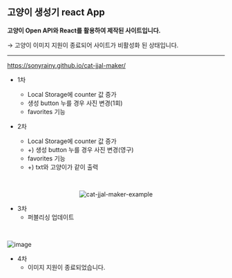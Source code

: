 


## 고양이 생성기 react App

**고양이 Open API와 React를 활용하여 제작된 사이트입니다.**

→ 고양이 이미지 지원이 종료되어 사이트가 비활성화 된 상태입니다.


---
https://sonyrainy.github.io/cat-jjal-maker/

 

- 1차
  - Local Storage에 counter 값 증가<br>
  - 생성 button 누를 경우 사진 변경(1회)<br>
  - favorites 기능<br>

- 2차
  - Local Storage에 counter 값 증가<br>
  - +) 생성 button 누를 경우 사진 변경(영구)<br>
  - favorites 기능<br>
  - +) txt와 고양이가 같이 출력<br>

<br>
<p align="center">
  <img src="https://user-images.githubusercontent.com/91364766/190647374-1399a3a9-38e1-4904-8a0a-36187589e403.png" alt="cat-jjal-maker-example"/>
</p> 

- 3차
  - 퍼블리싱 업데이트
<br>

![image](https://github.com/sonyrainy/cat-jjal-maker/assets/91364766/9bae387c-efe3-4aed-b9ca-4b2764ca4cf1)

- 4차
  - 이미지 지원이 종료되었습니다.



<br><br>
